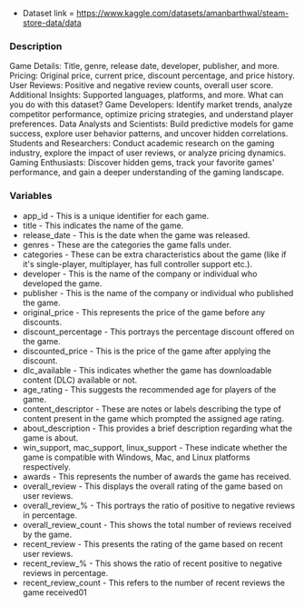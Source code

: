 
- Dataset link  = https://www.kaggle.com/datasets/amanbarthwal/steam-store-data/data

### Description 
Game Details: Title, genre, release date, developer, publisher, and more.
Pricing: Original price, current price, discount percentage, and price history.
User Reviews: Positive and negative review counts, overall user score.
Additional Insights: Supported languages, platforms, and more.
What can you do with this dataset?
Game Developers: Identify market trends, analyze competitor performance, optimize pricing strategies, and understand player preferences.
Data Analysts and Scientists: Build predictive models for game success, explore user behavior patterns, and uncover hidden correlations.
Students and Researchers: Conduct academic research on the gaming industry, explore the impact of user reviews, or analyze pricing dynamics.
Gaming Enthusiasts: Discover hidden gems, track your favorite games' performance, and gain a deeper understanding of the gaming landscape.

### Variables
- app_id - This is a unique identifier for each game.
- title - This indicates the name of the game.
- release_date - This is the date when the game was released.
- genres - These are the categories the game falls under.
- categories - These can be extra characteristics about the game (like if it's single-player, multiplayer, has full controller support etc.).
- developer - This is the name of the company or individual who developed the game.
- publisher - This is the name of the company or individual who published the game.
- original_price - This represents the price of the game before any discounts.
- discount_percentage - This portrays the percentage discount offered on the game.
- discounted_price - This is the price of the game after applying the discount.
- dlc_available - This indicates whether the game has downloadable content (DLC) available or not.
- age_rating - This suggests the recommended age for players of the game.
- content_descriptor - These are notes or labels describing the type of content present in the game which prompted the assigned age rating.
- about_description - This provides a brief description regarding what the game is about.
- win_support, mac_support, linux_support - These indicate whether the game is compatible with Windows, Mac, and Linux platforms respectively.
- awards - This represents the number of awards the game has received.
- overall_review - This displays the overall rating of the game based on user reviews.
- overall_review_% - This portrays the ratio of positive to negative reviews in percentage.
- overall_review_count - This shows the total number of reviews received by the game.
- recent_review - This presents the rating of the game based on recent user reviews.
- recent_review_% - This shows the ratio of recent positive to negative reviews in percentage.
- recent_review_count - This refers to the number of recent reviews the game received01
